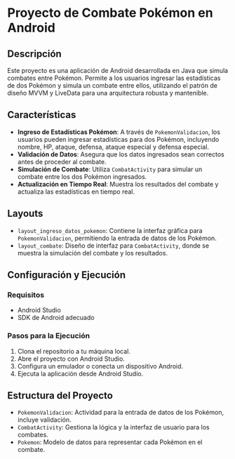 # Proyecto de Combate Pokémon en Android

## Descripción
Este proyecto es una aplicación de Android desarrollada en Java que simula combates entre Pokémon. Permite a los usuarios ingresar las estadísticas de dos Pokémon y simula un combate entre ellos, utilizando el patrón de diseño MVVM y LiveData para una arquitectura robusta y mantenible.

## Características
- **Ingreso de Estadísticas Pokémon**: A través de `PokemonValidacion`, los usuarios pueden ingresar estadísticas para dos Pokémon, incluyendo nombre, HP, ataque, defensa, ataque especial y defensa especial.
- **Validación de Datos**: Asegura que los datos ingresados sean correctos antes de proceder al combate.
- **Simulación de Combate**: Utiliza `CombatActivity` para simular un combate entre los dos Pokémon ingresados.
- **Actualización en Tiempo Real**: Muestra los resultados del combate y actualiza las estadísticas en tiempo real.

## Layouts
- `layout_ingreso_datos_pokemon`: Contiene la interfaz gráfica para `PokemonValidacion`, permitiendo la entrada de datos de los Pokémon.
- `layout_combate`: Diseño de interfaz para `CombatActivity`, donde se muestra la simulación del combate y los resultados.

## Configuración y Ejecución
### Requisitos
- Android Studio
- SDK de Android adecuado

### Pasos para la Ejecución
1. Clona el repositorio a tu máquina local.
2. Abre el proyecto con Android Studio.
3. Configura un emulador o conecta un dispositivo Android.
4. Ejecuta la aplicación desde Android Studio.

## Estructura del Proyecto
- `PokemonValidacion`: Actividad para la entrada de datos de los Pokémon, incluye validación.
- `CombatActivity`: Gestiona la lógica y la interfaz de usuario para los combates.
- `Pokemon`: Modelo de datos para representar cada Pokémon en el combate.


